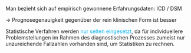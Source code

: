 Man bezieht sich auf empirisch gewonnene Erfahrungsdaten: ICD / DSM

-> Prognosegenauigkeit gegenüber der rein klinischen Form ist besser

Statistische Verfahren werden <span style="color:rgb(0, 176, 240)">nur selten eingesetzt</span>, da für individuellere Problemstellungen im Rahmen des diagnostischen Prozesses zumeist nur unzureichende Fallzahlen vorhanden sind, um Statistiken zu rechnen. 